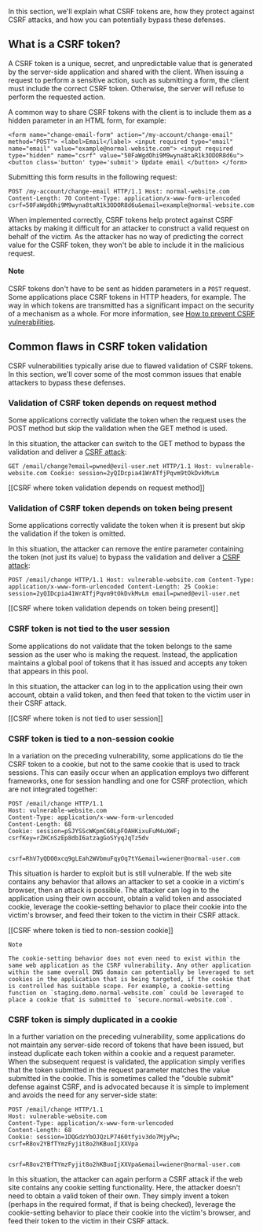 
In this section, we'll explain what CSRF tokens are, how they protect against CSRF attacks, and how you can potentially bypass these defenses.

## What is a CSRF token?

A CSRF token is a unique, secret, and unpredictable value that is generated by the server-side application and shared with the client. When issuing a request to perform a sensitive action, such as submitting a form, the client must include the correct CSRF token. Otherwise, the server will refuse to perform the requested action.

A common way to share CSRF tokens with the client is to include them as a hidden parameter in an HTML form, for example:

`<form name="change-email-form" action="/my-account/change-email" method="POST"> <label>Email</label> <input required type="email" name="email" value="example@normal-website.com"> <input required type="hidden" name="csrf" value="50FaWgdOhi9M9wyna8taR1k3ODOR8d6u"> <button class='button' type='submit'> Update email </button> </form>`

Submitting this form results in the following request:

`POST /my-account/change-email HTTP/1.1 Host: normal-website.com Content-Length: 70 Content-Type: application/x-www-form-urlencoded csrf=50FaWgdOhi9M9wyna8taR1k3ODOR8d6u&email=example@normal-website.com`

When implemented correctly, CSRF tokens help protect against CSRF attacks by making it difficult for an attacker to construct a valid request on behalf of the victim. As the attacker has no way of predicting the correct value for the CSRF token, they won't be able to include it in the malicious request.

#### Note

CSRF tokens don't have to be sent as hidden parameters in a `POST` request. Some applications place CSRF tokens in HTTP headers, for example. The way in which tokens are transmitted has a significant impact on the security of a mechanism as a whole. For more information, see [How to prevent CSRF vulnerabilities](https://portswigger.net/web-security/csrf/preventing).

## Common flaws in CSRF token validation

CSRF vulnerabilities typically arise due to flawed validation of CSRF tokens. In this section, we'll cover some of the most common issues that enable attackers to bypass these defenses.

### Validation of CSRF token depends on request method

Some applications correctly validate the token when the request uses the POST method but skip the validation when the GET method is used.

In this situation, the attacker can switch to the GET method to bypass the validation and deliver a [CSRF attack](https://portswigger.net/web-security/csrf):

`GET /email/change?email=pwned@evil-user.net HTTP/1.1 Host: vulnerable-website.com Cookie: session=2yQIDcpia41WrATfjPqvm9tOkDvkMvLm`

[[CSRF where token validation depends on request method]]

### Validation of CSRF token depends on token being present

Some applications correctly validate the token when it is present but skip the validation if the token is omitted.

In this situation, the attacker can remove the entire parameter containing the token (not just its value) to bypass the validation and deliver a [CSRF attack](https://portswigger.net/web-security/csrf):

`POST /email/change HTTP/1.1 Host: vulnerable-website.com Content-Type: application/x-www-form-urlencoded Content-Length: 25 Cookie: session=2yQIDcpia41WrATfjPqvm9tOkDvkMvLm email=pwned@evil-user.net`

[[CSRF where token validation depends on token being present]]

### CSRF token is not tied to the user session

Some applications do not validate that the token belongs to the same session as the user who is making the request. Instead, the application maintains a global pool of tokens that it has issued and accepts any token that appears in this pool.

In this situation, the attacker can log in to the application using their own account, obtain a valid token, and then feed that token to the victim user in their CSRF attack.

[[CSRF where token is not tied to user session]]

### CSRF token is tied to a non-session cookie

In a variation on the preceding vulnerability, some applications do tie the CSRF token to a cookie, but not to the same cookie that is used to track sessions. This can easily occur when an application employs two different frameworks, one for session handling and one for CSRF protection, which are not integrated together:

```
POST /email/change HTTP/1.1 
Host: vulnerable-website.com 
Content-Type: application/x-www-form-urlencoded 
Content-Length: 68 
Cookie: session=pSJYSScWKpmC60LpFOAHKixuFuM4uXWF; csrfKey=rZHCnSzEp8dbI6atzagGoSYyqJqTz5dv 


csrf=RhV7yQDO0xcq9gLEah2WVbmuFqyOq7tY&email=wiener@normal-user.com
```

This situation is harder to exploit but is still vulnerable. If the web site contains any behavior that allows an attacker to set a cookie in a victim's browser, then an attack is possible. The attacker can log in to the application using their own account, obtain a valid token and associated cookie, leverage the cookie-setting behavior to place their cookie into the victim's browser, and feed their token to the victim in their CSRF attack.

[[CSRF where token is tied to non-session cookie]]

	Note
	
	The cookie-setting behavior does not even need to exist within the same web application as the CSRF vulnerability. Any other application within the same overall DNS domain can potentially be leveraged to set cookies in the application that is being targeted, if the cookie that is controlled has suitable scope. For example, a cookie-setting function on `staging.demo.normal-website.com` could be leveraged to place a cookie that is submitted to `secure.normal-website.com`.

### CSRF token is simply duplicated in a cookie

In a further variation on the preceding vulnerability, some applications do not maintain any server-side record of tokens that have been issued, but instead duplicate each token within a cookie and a request parameter. When the subsequent request is validated, the application simply verifies that the token submitted in the request parameter matches the value submitted in the cookie. This is sometimes called the "double submit" defense against CSRF, and is advocated because it is simple to implement and avoids the need for any server-side state:

```
POST /email/change HTTP/1.1 
Host: vulnerable-website.com 
Content-Type: application/x-www-form-urlencoded 
Content-Length: 68 
Cookie: session=1DQGdzYbOJQzLP7460tfyiv3do7MjyPw; csrf=R8ov2YBfTYmzFyjit8o2hKBuoIjXXVpa 


csrf=R8ov2YBfTYmzFyjit8o2hKBuoIjXXVpa&email=wiener@normal-user.com
```

In this situation, the attacker can again perform a CSRF attack if the web site contains any cookie setting functionality. Here, the attacker doesn't need to obtain a valid token of their own. They simply invent a token (perhaps in the required format, if that is being checked), leverage the cookie-setting behavior to place their cookie into the victim's browser, and feed their token to the victim in their CSRF attack.

